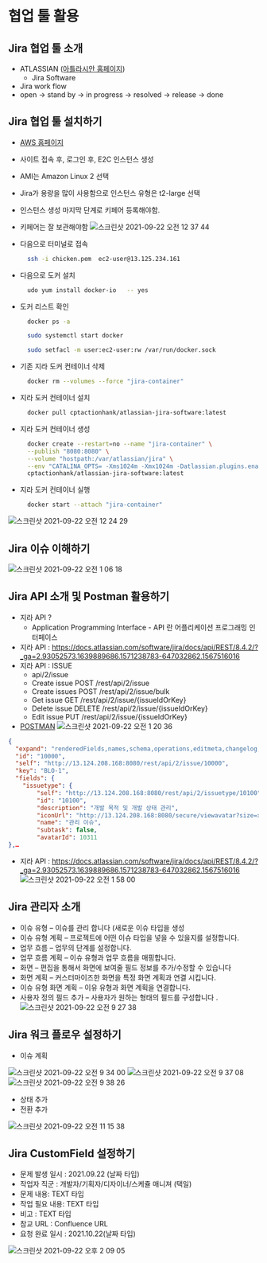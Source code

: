 # 협업 툴 활용

## Jira 협업 툴 소개

- ATLASSIAN ([아틀라시안 홈페이지](https://www.atlassian.com/))
  - Jira Software
- Jira work flow
- open -> stand by -> in progress -> resolved -> release -> done

## Jira 협업 툴 설치하기

- [AWS 홈페이지](https://aws.amazon.com/ko/)
- 사이트 접속 후, 로그인 후, E2C 인스턴스 생성
- AMI는 Amazon Linux 2 선택
- Jira가 용량을 많이 사용함으로 인스턴스 유형은 t2-large 선택
- 인스턴스 생성 마지막 단계로 키페어 등록해야함.
- 키페어는 잘 보관해야함
  ![스크린샷 2021-09-22 오전 12 37 44](https://user-images.githubusercontent.com/18282470/134202060-04322169-4afc-4597-989b-439cf4e1a29a.png)
- 다음으로 터미널로 접속
  ```bash
    ssh -i chicken.pem  ec2-user@13.125.234.161
  ```
- 다음으로 도커 설치
  ```bash
    udo yum install docker-io   -- yes
  ```
- 도커 리스트 확인

  ```bash
    docker ps -a

    sudo systemctl start docker

    sudo setfacl -m user:ec2-user:rw /var/run/docker.sock
  ```

- 기존 지라 도커 컨테이너 삭제
  ```bash
    docker rm --volumes --force "jira-container"
  ```
- 지라 도커 컨테이너 설치
  ```bash
    docker pull cptactionhank/atlassian-jira-software:latest
  ```
- 지라 도커 컨테이너 생성
  ```bash
    docker create --restart=no --name "jira-container" \
    --publish "8080:8080" \
    --volume "hostpath:/var/atlassian/jira" \
    --env "CATALINA_OPTS= -Xms1024m -Xmx1024m -Datlassian.plugins.enable.wait=300" \
    cptactionhank/atlassian-jira-software:latest
  ```
- 지라 도커 컨테이너 실행
  ```bash
    docker start --attach "jira-container"
  ```

![스크린샷 2021-09-22 오전 12 24 29](https://user-images.githubusercontent.com/18282470/134202090-b8297c6b-fe2d-4a73-b0fc-04597139ade9.png)

## Jira 이슈 이해하기
![스크린샷 2021-09-22 오전 1 06 18](https://user-images.githubusercontent.com/18282470/134206715-873e470b-e93c-4ec7-846e-145d3f405e1c.png)

## Jira API 소개 및 Postman 활용하기
- 지라 API ?
  * Application Programming Interface  - API 란 어플리케이션 프로그래밍 인터페이스
- 지라 API : https://docs.atlassian.com/software/jira/docs/api/REST/8.4.2/?_ga=2.93052573.1639889686.1571238783-647032862.1567516016
- 지라 API : ISSUE
  * api/2/issue 
  * Create issue		POST /rest/api/2/issue
  * Create issues		POST /rest/api/2/issue/bulk
  * Get issue		GET /rest/api/2/issue/{issueIdOrKey}
  * Delete issue		DELETE /rest/api/2/issue/{issueIdOrKey}
  * Edit issue		PUT /rest/api/2/issue/{issueIdOrKey}
- [POSTMAN](https://www.getpostman.com/)
![스크린샷 2021-09-22 오전 1 20 36](https://user-images.githubusercontent.com/18282470/134208817-85f8fdf2-d8ab-47a8-bb01-bc69c61e4286.png)
``` json
{
  "expand": "renderedFields,names,schema,operations,editmeta,changelog,versionedRepresentations",
  "id": "10000",
  "self": "http://13.124.208.168:8080/rest/api/2/issue/10000",
  "key": "BLO-1",
  "fields": {
    "issuetype": {
        "self": "http://13.124.208.168:8080/rest/api/2/issuetype/10100",
        "id": "10100", 
        "description": "개발 목적 및 개발 상태 관리",
        "iconUrl": "http://13.124.208.168:8080/secure/viewavatar?size=xsmall&avatarId=10311&avatarType=issuetype",
        "name": "관리 이슈",
        "subtask": false,
        "avatarId": 10311
},…
```
- 지라 API : https://docs.atlassian.com/software/jira/docs/api/REST/8.4.2/?_ga=2.93052573.1639889686.1571238783-647032862.1567516016
![스크린샷 2021-09-22 오전 1 58 00](https://user-images.githubusercontent.com/18282470/134214701-064e30da-8bad-4c45-b2c5-c9d929ef32dc.png)

## Jira 관리자 소개
- 이슈 유형 – 이슈를 관리 합니다 (새로운 이슈 타입을 생성
- 이슈 유형 계획 – 프로젝트에 어떤 이슈 타입을 넣을 수 있을지를 설정합니다. 
- 업무 흐름 – 업무의 단계를 설정합니다. 
- 업무 흐름 계획 – 이슈 유형과 업무 흐름을 매핑합니다.
- 화면 – 편집을 통해서 화면에 보여줄 필드 정보를 추가/수정할 수 있습니다
- 화면 계획 – 커스터마이즈한 화면을 특정 화면 계획과 연결 시킵니다.
- 이슈 유형 화면 계획 – 이유 유형과 화면 계획을 연결합니다. 
- 사용자 정의 필드 추가 – 사용자가 원하는 형태의 필드를 구성합니다 . 
![스크린샷 2021-09-22 오전 9 27 38](https://user-images.githubusercontent.com/18282470/134264960-63650bf7-d76b-4cd1-b1ce-60540eadc64d.png)

## Jira 워크 플로우 설정하기
- 이슈 계획
 
 ![스크린샷 2021-09-22 오전 9 34 00](https://user-images.githubusercontent.com/18282470/134265234-b7927356-7ec5-4ff8-9671-869316422c83.png)
 ![스크린샷 2021-09-22 오전 9 37 08](https://user-images.githubusercontent.com/18282470/134265456-2c23c897-13dc-4efe-ae99-87e4557ac1a1.png)
 ![스크린샷 2021-09-22 오전 9 38 26](https://user-images.githubusercontent.com/18282470/134265540-50b9f56b-294d-42a0-bb57-8cfa3372b47b.png)
 
- 상태 추가
- 전환 추가

![스크린샷 2021-09-22 오전 11 15 38](https://user-images.githubusercontent.com/18282470/134273177-d967c66c-89c8-424e-aa5d-a319c5c378dc.png)

## Jira CustomField 설정하기
- 문제 발생 일시 : 2021.09.22 (날짜 타입)
- 작업자 직군 : 개발자/기획자/디자이너/스케쥴 매니져 (택일)
- 문제 내용: TEXT 타입
- 작업 필요 내용: TEXT 타입
- 비고 : TEXT 타입
- 참교 URL : Confluence URL
- 요청 완료 일시 : 2021.10.22(날짜 타입) 

![스크린샷 2021-09-22 오후 2 09 05](https://user-images.githubusercontent.com/18282470/134286663-9508a14e-edb3-48db-9fd2-aadadec2bc51.png)

